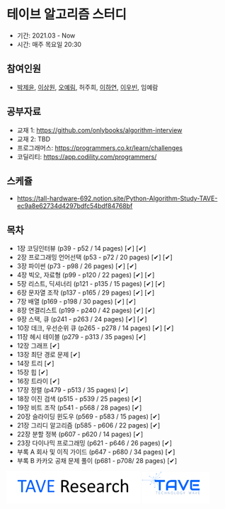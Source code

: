 # 테이브 알고리즘 스터디
- 기간: 2021.03 - Now
- 시간: 매주 목요일 20:30

## 참여인원

- [박제윤](http://jeiyoon.github.io/), [이상원](https://s-wlii.github.io/), [오예림](https://yerimoh.github.io/), 허주희, [이하연](https://harlie-98.tistory.com/), [이우빈](https://woobni.github.io/), 임예람

## 공부자료

- 교재 1: https://github.com/onlybooks/algorithm-interview
- 교재 2: TBD
- 프로그래머스: https://programmers.co.kr/learn/challenges
- 코딜리티: https://app.codility.com/programmers/

## 스케쥴

- https://tall-hardware-692.notion.site/Python-Algorithm-Study-TAVE-ec9a8e62734d4297bdfc54bdf84768bf

## 목차

- 1장   코딩인터뷰 (p39 - p52 / 14 pages) [✔] [✔]
- 2장   프로그래밍 언어선택 (p53 - p72 / 20 pages) [✔] [✔]
- 3장   파이썬 (p73 - p98 / 26 pages) [✔] [✔]
- 4장   빅오, 자료형 (p99 - p120 / 22 pages) [✔] [✔]
- 5장   리스트, 딕셔너리 (p121 - p135 / 15 pages) [✔] [✔]
- 6장   문자열 조작 (p137 - p165 / 29 pages) [✔] [✔]
- 7장   배열 (p169 - p198 / 30 pages) [✔] [✔]
- 8장   연결리스트 (p199 - p240 / 42 pages) [✔] [✔]
- 9장   스택, 큐 (p241 - p263 / 24 pages) [✔] [✔]
- 10장   데크, 우선순위 큐 (p265 - p278 / 14 pages) [✔] [✔]
- 11장   헤시 테이블 (p279 - p313 / 35 pages) [✔]
- 12장   그래프 [✔]
- 13장   최단 경로 문제 [✔]
- 14장   트리 [✔]
- 15장   힙 [✔]
- 16장   트라이 [✔]
- 17장   정렬 (p479 - p513 / 35 pages) [✔]
- 18장   이진 검색 (p515 - p539 / 25 pages) [✔]
- 19장   비트 조작 (p541 - p568 / 28 pages) [✔]
- 20장   슬라이딩 윈도우 (p569 - p583 / 15 pages) [✔]
- 21장   그리디 알고리즘 (p585 - p606 / 22 pages) [✔]
- 22장   분할 정복 (p607 - p620 / 14 pages) [✔]
- 23장   다이나믹 프로그래밍 (p621 - p646 / 26 pages) [✔]
- 부록 A   회사 및 이직 가이드 (p647 - p680 / 34 pages) [✔]
- 부록 B   카카오 공채 문제 풀이 (p681 - p708/ 28 pages) [✔]


<!-- ![l1](./imgs/logo_tave.png) -->
<!-- ![l2](./imgs/logo_research.png) -->
[<img src = "./imgs/logo_tave_research.png" width="60%">](https://taveresearch.github.io/) [<img src = "./imgs/logo_tave.png" width="30%">](https://tavewave.github.io/) 
